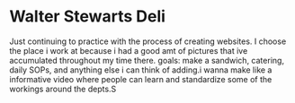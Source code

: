 # Walter Stewarts Deli

Just continuing to practice with the process of creating websites. I choose the place i work at because i had a good amt of pictures that ive accumulated throughout my time there. 
goals: make a sandwich, catering, daily SOPs, and anything else i can think of adding.i wanna make like a informative video where people can learn and standardize some of the workings around the depts.S 
